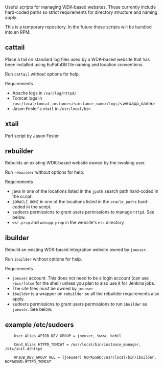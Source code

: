 
Useful scripts for managing WDK-based websites. These currently include hard-coded
paths so strict requirements for directory structure and naming apply.

This is a temporary repository. In the future these scripts will be bundled into an RPM.


## cattail
Place a tail on standard log files used by a WDK-based website that has been
installed using EuPathDB file naming and location conventions.

Run `cattail` without options for help.

Requirements

- Apache logs in `/var/log/httpd/`<hostname>
- Tomcat logs in `/usr/local/tomcat_instances/<instance_name>/logs/`<webapp_name>
- Jason Fesler's `xtail` in `/usr/local/bin`

## xtail
Perl script by Jason Fesler

## rebuilder
Rebuilds an existing WDK-based website owned by the invoking user.

Run `rebuilder` without options for help.

Requirements

- java in one of the locations listed in the `jpath` search path hard-coded in the script.
- `$ORACLE_HOME` in one of the locations listed in the `oracle_paths` hard-coded in the script.
- sudoers permissions to grant users permissions to manage `httpd`. See below.
- `wsf.prop` and `webapp.prop` in the website's `etc` directory

## ibuilder
Rebuild an existing WDK-based integration website owned by `joeuser`.

Run `ibuilder` without options for help.

Requirements

- `joeuser` account. This does not need to be a login account (can use `/bin/false` for the shell) unless you plan to also use it for Jenkins jobs.
- The site files must be owned by `joeuser`
- `ibuilder` is a wrapper on `rebuilder` so all the rebuilder requirements also apply.
- sudoers permissions to grant users permissions to run `ibuilder` as `joeuser`. See below.


## example /etc/sudoers
        User_Alias APIDB_DEV_GROUP = joeuser, %www, %cbil
        
        Cmnd_Alias HTTPD_TOMCAT = /usr/local/bin/instance_manager, /etc/init.d/httpd
        
        APIDB_DEV_GROUP ALL = (joeuser) NOPASSWD:/usr/local/bin/ibuilder, NOPASSWD:HTTPD_TOMCAT
